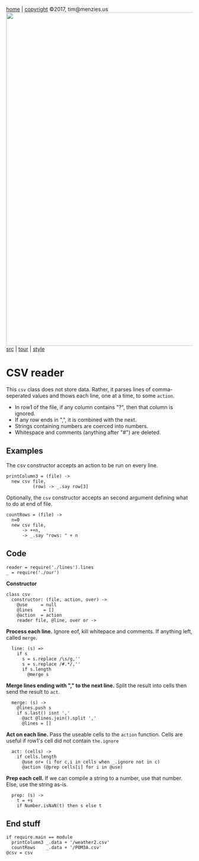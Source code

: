 [home](http://tiny.cc/koff) |
[copyright](https://github.com/koffee/script/blob/master/LICENSE.md) &copy;2017, tim&commat;menzies.us<br>
[<img width=900 src=https://raw.githubusercontent.com/koffee/script/master/img/head.jpg>](http://tiny.cc/koff)<br>
[src](https://github.com/koffee/script/tree/master/lib) |
[tour](https://github.com/koffee/script/blob/master/docs/TOUR.md) |
[style](https://github.com/koffee/script/blob/master/docs/STYLE.md)

# CSV reader

This `csv` class does not store data. Rather, it parses lines of
comma-seperated values and thows each line, one at a time, to
some `action`.


- In row1 of the file, if any column contains "?", then that column is ignored.
- If any row ends in ",", it is combined with the next.
- Strings containing numbers are coerced into numbers.
- Whitespace and comments (anything after "#") are deleted.

## Examples

The csv constructor accepts an action to be run on every line.

    printColumn3 = (file) ->
      new csv file,
              (row) -> _.say row[3]

Optionally, the `csv` constructor accepts an second
argument defining what to do at end of file.

    countRows = (file) ->
      n=0
      new csv file,
          -> ++n,
          -> _.say "rows: " + n

## Code

    reader = require('./lines').lines
    _ = require('./our')

**Constructor**

    class csv
      constructor: (file, action, over) ->
        @use     = null
        @lines    = []
        @action  = action
        reader file, @line, over or ->

**Process each line.**
Ignore eof, kill whitepace and comments. If anything left, called `merge`.

      line: (s) =>
        if s
          s = s.replace /\s/g,''
          s = s.replace /#.*/,''
          if s.length
            @merge s

**Merge lines ending with "," to the next line.**
Split the result into cells then send the result to `act`.

      merge: (s) ->
        @lines.push s
        if s.last() isnt ','
          @act @lines.join().split ','
          @lines = []

**Act on each line.**
Pass the useable  cells to the `action` function.
Cells are useful if row1's cell did not contain `the.ignore`

      act: (cells) ->
        if cells.length
          @use or= (i for c,i in cells when _.ignore not in c)
          @action (@prep cells[i] for i in @use)

**Prep each cell.**
If we can compile a string to a number,
use that number. Else, use the string as-is.

      prep: (s) ->
        t = +s
        if Number.isNaN(t) then s else t

## End stuff

    if require.main == module
      printColumn3 _.data + '/weather2.csv'
      countRows    _.data + '/POM3A.csv'
    @csv = csv
